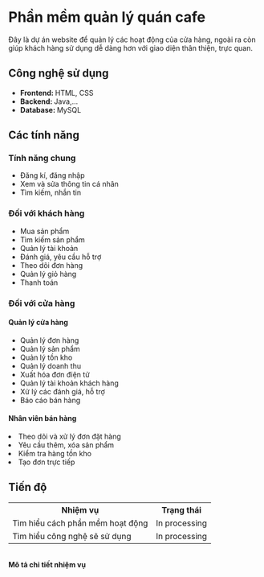 <h1>Phần mềm quản lý quán cafe</h1>
<t>Đây là dự án website để quản lý các hoạt động của cửa hàng, ngoài ra còn giúp khách hàng sử dụng dễ dàng hơn với giao diện thân thiện, trực quan. </t>

<h2>Công nghệ sử dụng</h2>
<ul>
  <li><b>Frontend: </b> <t>HTML, CSS</t></li>
  <li><b>Backend: </b> <t>Java,...</t></li>
  <li><b>Database: </b> <t>MySQL</t></li>
</ul>

<h2>Các tính năng</h2>

<h3>Tính năng chung</h3>
<ul>
  <li>Đăng kí, đăng nhập</li>
  <li>Xem và sửa thông tin cá nhân</li>
  <li>Tìm kiếm, nhắn tin</li>
</ul>

<h3>Đối với khách hàng</h3>
<ul>
  <li>Mua sản phẩm</li>
  <li>Tìm kiếm sản phẩm</li>
  <li>Quản lý tài khoản</li>
  <li>Đánh giá, yêu cầu hỗ trợ</li>
  <li>Theo dõi đơn hàng</li>
  <li>Quản lý giỏ hàng</li>
  <li>Thanh toán</li>
</ul>

<h3>Đối với cửa hàng</h3>
<h4>Quản lý cửa hàng</h4>
<ul>
  <li>Quản lý đơn hàng</li>
  <li>Quản lý sản phẩm</li>
  <li>Quản lý tồn kho</li>
  <li>Quản lý doanh thu</li>
  <li>Xuất hóa đơn điện tử</li>
  <li>Quản lý tài khoản khách hàng</li>
  <li>Xử lý các đánh giá, hỗ trợ</li>
  <li>Báo cáo bán hàng</li>
</ul>

<h4>Nhân viên bán hàng</h4>
  <li>Theo dõi và xử lý đơn đặt hàng</li>
  <li>Yêu cầu thêm, xóa sản phẩm</li>
  <li>Kiểm tra hàng tồn kho</li>
  <li>Tạo đơn trực tiếp</li>

<h2>Tiến độ</h2>
<table>  
  <tr>
    <th>Nhiệm vụ</th>
    <th>Trạng thái</th>
  </tr>
  
  <tr>
    <td>Tìm hiểu cách phần mềm hoạt động</td>
    <td>In processing</td>
  </tr>

  <tr>
    <td>Tìm hiểu công nghệ sẽ sử dụng</td>
    <td>In processing</td>
  </tr>
  </tr>
</table>

<br>
<b>Mô tả chi tiết nhiệm vụ</b>
